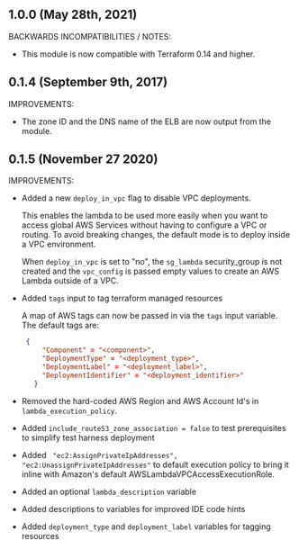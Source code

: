 ## 1.0.0 (May 28th, 2021)

BACKWARDS INCOMPATIBILITIES / NOTES:

* This module is now compatible with Terraform 0.14 and higher.

## 0.1.4 (September 9th, 2017) 

IMPROVEMENTS:

* The zone ID and the DNS name of the ELB are now output from the module.   

## 0.1.5 (November 27 2020)

IMPROVEMENTS:

* Added a new `deploy_in_vpc` flag to disable VPC deployments.

   This enables the lambda to be used more easily when you want to access
   global AWS Services without having to configure a VPC or routing. 
   To avoid breaking changes, the default mode is to deploy inside a VPC environment.
   
   When `deploy_in_vpc` is set to "no", the `sg_lambda` security_group is not created 
   and the `vpc_config` is passed empty values to create an AWS Lambda outside of a VPC.

* Added `tags` input to tag terraform managed resources
   
   A map of AWS tags can now be passed in via the `tags` input variable. The default tags are:
    ```json
     {
         "Component" = "<component>",
         "DeploymentType" = "<deployment_type>",
         "DeploymentLabel" = "<deployment_label>",
         "DeploymentIdentifier" = "<deployment_identifier>"
       } 
    ```
* Removed the hard-coded AWS Region and AWS Account Id's in `lambda_execution_policy`.
* Added `include_route53_zone_association = false` to test prerequisites to simplify test harness deployment 
* Added ` "ec2:AssignPrivateIpAddresses", "ec2:UnassignPrivateIpAddresses"` to default execution policy
to bring it inline with Amazon's default AWSLambdaVPCAccessExecutionRole.
* Added an optional `lambda_description` variable
* Added descriptions to variables for improved IDE code hints
* Added `deployment_type` and `deployment_label` variables for tagging resources
